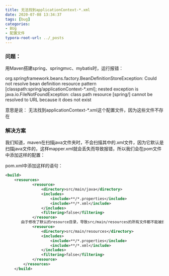 ```yaml
---
title: 无法找到applicationContext-*.xml
date: 2020-07-08 13:34:37
tags: [bug]
categories: 
- BUg
- 配置文件
typora-root-url: ../_posts
---
```


### 问题：
用Maven搭建spring、springmvc、mybatis时，运行报错：

org.springframework.beans.factory.BeanDefinitionStoreException: Could not resolve bean definition resource pattern 
[classpath:spring/applicationContext-*.xml]; nested exception is java.io.FileNotFoundException: class path resource [spring/] cannot be resolved to URL because it does not exist

意思是说： 
无法找到applicationContext-*.xml这个配置文件，因为这些文件不存在

### 解决方案

我们知道，maven在扫描java文件夹时，不会扫描其中的.xml文件，因为它默认是扫描java文件的，这样mapper.xml就会丢失而导致报错，所以我们会在pom文件中添加这样的配置：

pom.xml中添加这样的语句：

````xml
<build> 
    <resources>
            <resource>
                <directory>src/main/java</directory>
                <includes>
                    <include>**/*.properties</include>
                    <include>**/*.xml</include>
                </includes>
                <filtering>false</filtering>
            </resource>
       由于修改了默认的resource目录，导致src/main/resources的所有文件都不能被扫描，因此还要配多一个
            <resource>
                <directory>src/main/resources</directory>
                <includes>
                    <include>**/*.properties</include>
                    <include>**/*.xml</include>
                </includes>
                <filtering>false</filtering>
            </resource>
        </resources>
    </build>
````

